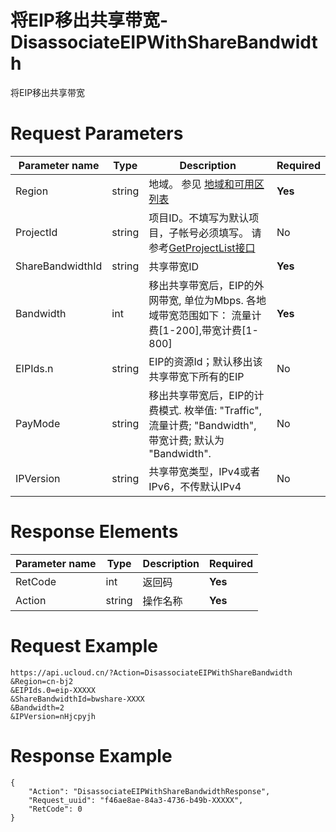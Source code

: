 # 将EIP移出共享带宽-DisassociateEIPWithShareBandwidth

将EIP移出共享带宽

# Request Parameters
|Parameter name|Type|Description|Required|
|---|---|---|---|
|Region|string|地域。 参见 [地域和可用区列表](api/summary/regionlist)|**Yes**|
|ProjectId|string|项目ID。不填写为默认项目，子帐号必须填写。 请参考[GetProjectList接口](api/summary/get_project_list)|No|
|ShareBandwidthId|string|共享带宽ID|**Yes**|
|Bandwidth|int|移出共享带宽后，EIP的外网带宽, 单位为Mbps. 各地域带宽范围如下：  流量计费[1-200],带宽计费[1-800]|**Yes**|
|EIPIds.n|string|EIP的资源Id；默认移出该共享带宽下所有的EIP|No|
|PayMode|string|移出共享带宽后，EIP的计费模式. 枚举值: "Traffic", 流量计费; "Bandwidth", 带宽计费;  默认为 "Bandwidth".|No|
|IPVersion|string|共享带宽类型，IPv4或者IPv6，不传默认IPv4|No|

# Response Elements
|Parameter name|Type|Description|Required|
|---|---|---|---|
|RetCode|int|返回码|**Yes**|
|Action|string|操作名称|**Yes**|

# Request Example
```
https://api.ucloud.cn/?Action=DisassociateEIPWithShareBandwidth
&Region=cn-bj2
&EIPIds.0=eip-XXXXX
&ShareBandwidthId=bwshare-XXXX
&Bandwidth=2
&IPVersion=nHjcpyjh
```

# Response Example
```
{
    "Action": "DisassociateEIPWithShareBandwidthResponse", 
    "Request_uuid": "f46ae8ae-84a3-4736-b49b-XXXXX", 
    "RetCode": 0
}
```

